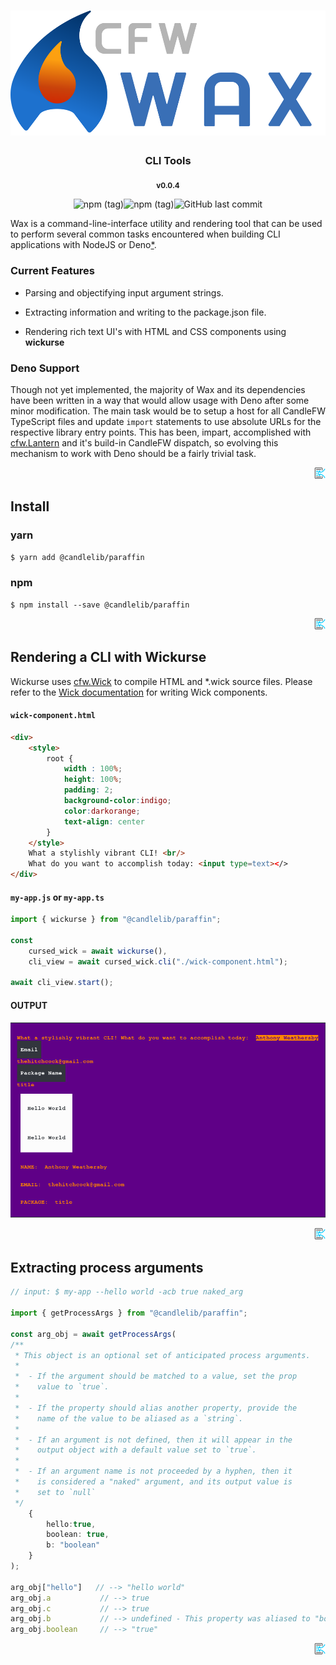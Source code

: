 
<div>
<h1 align="center">
<img height="200" src="./source/media/logo.svg" alt="@candlelib/paraffin logo"/></h1>

<h3 align="center">CLI Tools</h3>

<p align="center">
<sub>
<b>v0.0.4</b>
</sub>
</p>

<p align="center"><img alt="npm (tag)" src="https://img.shields.io/npm/v/@candlelib/paraffin/latest?style=for-the-badge&logo=appveyor"><img alt="npm (tag)" src="https://img.shields.io/npm/l/@candlelib/paraffin?style=for-the-badge&logo=appveyor"><img alt="GitHub last commit" src="https://img.shields.io/github/last-commit/candlelibrary/paraffin?style=for-the-badge&logo=appveyor"></p>

<div>

Wax is a command-line-interface utility and rendering tool that can be used to perform several common tasks encountered when building CLI applications with NodeJS or Deno[*](#Deno%20Support).

### Current Features

- Parsing and objectifying input argument strings.

- Extracting information and writing to the package.json file.

- Rendering rich text UI's with HTML and CSS components using **wickurse**

### Deno Support

Though not yet implemented, the majority of Wax and its dependencies have been written in a way that would allow usage with Deno after some minor modification. The main task would be to setup a host for all CandleFW TypeScript files and update `import` statements to use absolute URLs for the respective library entry points. This has been, impart, accomplished with [cfw.Lantern](https://github.com/candlelibrary/lantern) and it's build-in CandleFW dispatch, so evolving this mechanism to work with Deno should be a fairly trivial task.
<div align="right">
<a href="./source/doc_fragments/readme_header.md#0">
<img src="./source/media/readme/go_to_source.svg" height="18" alt="src"/></a>
</div>
</div>

<div>

## Install

### yarn

```bash
$ yarn add @candlelib/paraffin
```

### npm

```
$ npm install --save @candlelib/paraffin
```

<div align="right">
<a href="./source/doc_fragments/install.md#0">
<img src="./source/media/readme/go_to_source.svg" height="18" alt="src"/></a>
</div>
</div>

<div>

## Rendering a CLI with Wickurse

Wickurse uses [cfw.Wick](https://github.com/candlelibrary/wick) to compile HTML and *.wick source files. Please refer to the [Wick documentation](https://github.com/candlelibrary/wick/documentation) for writing Wick components.

#### `wick-component.html`

```html
<div>
    <style>
        root {
            width : 100%;
            height: 100%;
            padding: 2; 
            background-color:indigo;
            color:darkorange;
            text-align: center
        }
    </style>
    What a stylishly vibrant CLI! <br/>
    What do you want to accomplish today: <input type=text></>
</div>
```

#### `my-app.js` or `my-app.ts`

```ts
import { wickurse } from "@candlelib/paraffin";

const 
    cursed_wick = await wickurse(),
    cli_view = await cursed_wick.cli("./wick-component.html");

await cli_view.start();
```

#### OUTPUT

![CLI output screenshot](./source/media/png/test.png)

<div align="right">
<a href="./source/doc_fragments/cli_ui.md#0">
<img src="./source/media/readme/go_to_source.svg" height="18" alt="src"/></a>
</div>
</div>

<div>

## Extracting process arguments

```ts
// input: $ my-app --hello world -acb true naked_arg

import { getProcessArgs } from "@candlelib/paraffin";

const arg_obj = await getProcessArgs(
/** 
 * This object is an optional set of anticipated process arguments.
 * 
 *  - If the argument should be matched to a value, set the prop 
 *    value to `true`.
 * 
 *  - If the property should alias another property, provide the 
 *    name of the value to be aliased as a `string`.
 * 
 *  - If an argument is not defined, then it will appear in the 
 *    output object with a default value set to `true`.
 * 
 *  - If an argument name is not proceeded by a hyphen, then it 
 *    is considered a "naked" argument, and its output value is 
 *    set to `null`
 */ 
    {
        hello:true,
        boolean: true,
        b: "boolean"
    }
);

arg_obj["hello"]   // --> "hello world"
arg_obj.a           // --> true
arg_obj.c           // --> true
arg_obj.b           // --> undefined - This property was aliased to "boolean"
arg_obj.boolean     // --> "true"

```

<div align="right">
<a href="./source/doc_fragments/arg_usage.md#0">
<img src="./source/media/readme/go_to_source.svg" height="18" alt="src"/></a>
</div>
</div>
</div>
